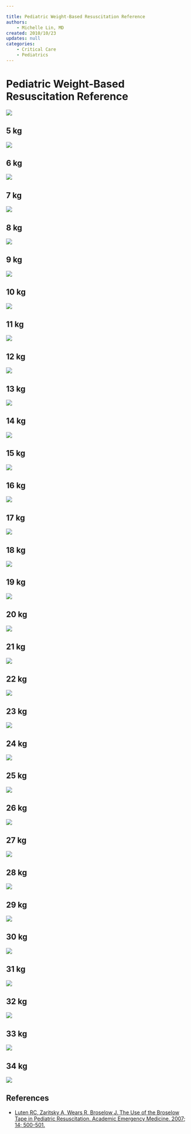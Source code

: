 ```yaml
---

title: Pediatric Weight-Based Resuscitation Reference
authors:
    - Michelle Lin, MD
created: 2010/10/23
updates: null
categories:
    - Critical Care
    - Pediatrics
---
```


# Pediatric Weight-Based Resuscitation Reference

![](image-1.png)

## 5 kg

![](image-2.png)

## 6 kg

![](image-3.png)

## 7 kg

![](image-4.png)

## 8 kg

![](image-5.png)

## 9 kg

![](image-6.png)

## 10 kg

![](image-7.png)

## 11 kg

![](image-8.png)

## 12 kg

![](image-9.png)

## 13 kg

![](image-10.png)

## 14 kg

![](image-11.png)

## 15 kg

![](image-12.png)

## 16 kg

![](image-13.png)

## 17 kg

![](image-14.png)

## 18 kg

![](image-15.png)

## 19 kg

![](image-16.png)

## 20 kg

![](image-17.png)

## 21 kg

![](image-18.png)

## 22 kg

![](image-19.png)

## 23 kg

![](image-20.png)

## 24 kg

![](image-21.png)

## 25 kg

![](image-22.png)

## 26 kg

![](image-23.png)

## 27 kg

![](image-24.png)

## 28 kg

![](image-25.png)

## 29 kg

![](image-26.png)

## 30 kg

![](image-27.png)

## 31 kg

![](image-28.png)

## 32 kg

![](image-29.png)

## 33 kg

![](image-30.png)

## 34 kg

![](image-31.png)

## References

- [Luten RC, Zaritsky A, Wears R, Broselow J. The Use of the Broselow Tape in Pediatric Resuscitation. Academic Emergency Medicine. 2007; 14; 500-501.](https://www.ncbi.nlm.nih.gov/pubmed/17456560)
